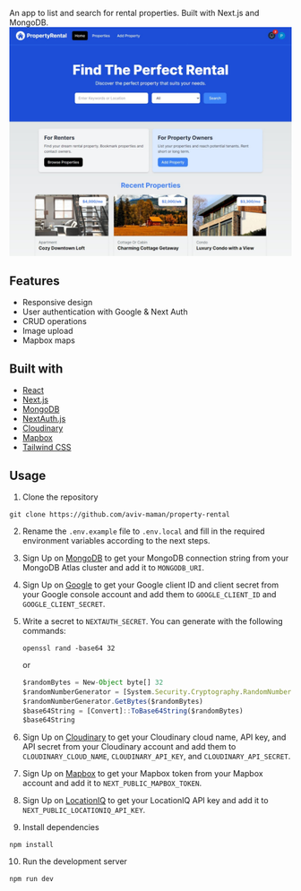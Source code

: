 An app to list and search for rental properties. Built with Next.js and MongoDB.
<img src="https://raw.githubusercontent.com/aviv-maman/property-rental/master/public/preview.jpeg" width="600">

## Features

- Responsive design
- User authentication with Google & Next Auth
- CRUD operations
- Image upload
- Mapbox maps

## Built with

- [React](https://react.dev)
- [Next.js](https://nextjs.org)
- [MongoDB](https://www.mongodb.com)
- [NextAuth.js](https://next-auth.js.org)
- [Cloudinary](https://cloudinary.com)
- [Mapbox](https://www.mapbox.com)
- [Tailwind CSS](https://tailwindcss.com)

## Usage

1. Clone the repository

```
git clone https://github.com/aviv-maman/property-rental
```

2. Rename the `.env.example` file to `.env.local` and fill in the required environment variables according to the next steps.

3. Sign Up on [MongoDB](https://www.mongodb.com) to get your MongoDB connection string from your MongoDB Atlas cluster and add it to `MONGODB_URI`.

4. Sign Up on [Google](https://console.cloud.google.com) to get your Google client ID and client secret from your Google console account and add them to `GOOGLE_CLIENT_ID` and `GOOGLE_CLIENT_SECRET`.

5. Write a secret to `NEXTAUTH_SECRET`. You can generate with the following commands:

   ```
   openssl rand -base64 32
   ```

   or

   ```ts
   $randomBytes = New-Object byte[] 32
   $randomNumberGenerator = [System.Security.Cryptography.RandomNumberGenerator]::Create()
   $randomNumberGenerator.GetBytes($randomBytes)
   $base64String = [Convert]::ToBase64String($randomBytes)
   $base64String
   ```

6. Sign Up on [Cloudinary](https://cloudinary.com) to get your Cloudinary cloud name, API key, and API secret from your Cloudinary account and add them to `CLOUDINARY_CLOUD_NAME`, `CLOUDINARY_API_KEY`, and `CLOUDINARY_API_SECRET`.
7. Sign Up on [Mapbox](https://www.mapbox.com) to get your Mapbox token from your Mapbox account and add it to `NEXT_PUBLIC_MAPBOX_TOKEN`.
8. Sign Up on [LocationIQ](https://locationiq.com) to get your LocationIQ API key and add it to `NEXT_PUBLIC_LOCATIONIQ_API_KEY`.
9. Install dependencies

```
npm install
```

10. Run the development server

```
npm run dev
```
